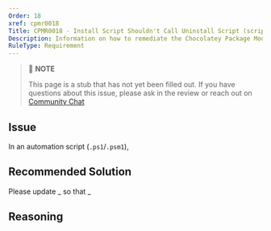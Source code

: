 ```yaml
---
Order: 18
xref: cpmr0018
Title: CPMR0018 - Install Script Shouldn't Call Uninstall Script (script)
Description: Information on how to remediate the Chocolatey Package Moderation Rule 0018
RuleType: Requirement
---
```


<?! Include "../../../../../shared/package-validator-rule-requirement.txt" /?>

> :memo: **NOTE**
>
> This page is a stub that has not yet been filled out. If you have questions about this issue, please ask in the review or reach out on [Community Chat](https://ch0.co/community)

## Issue

In an automation script (`.ps1`/`.psm1`),

## Recommended Solution

Please update _ so that _

## Reasoning
